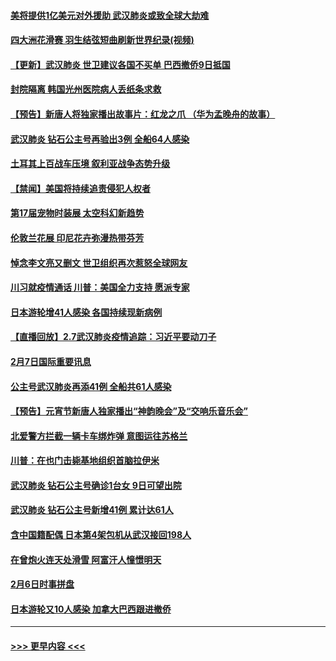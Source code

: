 #### [美将提供1亿美元对外援助 武汉肺炎或致全球大劫难](../pages/prog202/a102772361.md?t=02081333) 
#### [四大洲花滑赛 羽生结弦短曲刷新世界纪录(视频)](../pages/prog202/a102772341.md?t=02081333) 
#### [【更新】武汉肺炎 世卫建议各国不买单 巴西撤侨9日抵国](../pages/prog202/a102770740.md?t=02081333) 
#### [封院隔离 韩国光州医院病人丢纸条求救](../pages/prog202/a102772282.md?t=02081333) 
#### [【预告】新唐人将独家播出故事片：红龙之爪 （华为孟晚舟的故事）](../pages/prog202/a102767728.md?t=02081333) 
#### [武汉肺炎 钻石公主号再验出3例 全船64人感染](../pages/prog202/a102771726.md?t=02081333) 
#### [土耳其上百战车压境 叙利亚战争态势升级](../pages/prog202/a102772132.md?t=02081333) 
#### [【禁闻】美国将持续追责侵犯人权者](../pages/prog202/a102772042.md?t=02081333) 
#### [第17届宠物时装展 太空科幻新趋势](../pages/prog202/a102772033.md?t=02081333) 
#### [伦敦兰花展 印尼花卉弥漫热带芬芳](../pages/prog202/a102772026.md?t=02081333) 
#### [悼念李文亮又删文 世卫组织再次惹怒全球网友](../pages/prog202/a102771968.md?t=02081333) 
#### [川习就疫情通话 川普：美国全力支持 愿派专家](../pages/prog202/a102771930.md?t=02081333) 
#### [日本游轮增41人感染 各国持续现新病例](../pages/prog202/a102771912.md?t=02081333) 
#### [【直播回放】2.7武汉肺炎疫情追踪：习近平要动刀子](../pages/prog202/a102771649.md?t=02081333) 
#### [2月7日国际重要讯息](../pages/prog202/a102771747.md?t=02081333) 
#### [公主号武汉肺炎再添41例 全船共61人感染](../pages/prog202/a102771703.md?t=02081333) 
#### [【预告】元宵节新唐人独家播出“神韵晚会”及“交响乐音乐会”](../pages/prog202/a102767674.md?t=02081333) 
#### [北爱警方拦截一辆卡车绑炸弹 意图运往苏格兰](../pages/prog202/a102771609.md?t=02081333) 
#### [川普：在也门击毙基地组织首脑拉伊米](../pages/prog202/a102771528.md?t=02081333) 
#### [武汉肺炎 钻石公主号确诊1台女 9日可望出院](../pages/prog202/a102771518.md?t=02081333) 
#### [武汉肺炎 钻石公主号新增41例 累计达61人](../pages/prog202/a102771486.md?t=02081333) 
#### [含中国籍配偶 日本第4架包机从武汉接回198人](../pages/prog202/a102771472.md?t=02081333) 
#### [在曾炮火连天处滑雪 阿富汗人憧憬明天](../pages/prog202/a102771290.md?t=02081333) 
#### [2月6日时事拼盘](../pages/prog202/a102771225.md?t=02081333) 
#### [日本游轮又10人感染 加拿大巴西跟进撤侨](../pages/prog202/a102771084.md?t=02081333) 

----
#### [ >>> 更早内容 <<< ](../indexes/prog202-earlier.md)
